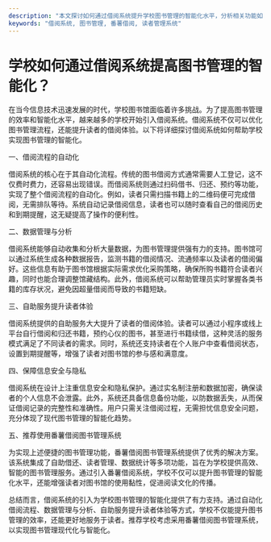 ```yaml
---
description: "本文探讨如何通过借阅系统提升学校图书管理的智能化水平，分析相关功能如自助借阅、读者管理等。"
keywords: "借阅系统, 图书管理, 番薯借阅, 读者管理系统"
---
```

# 学校如何通过借阅系统提高图书管理的智能化？

在当今信息技术迅速发展的时代，学校图书馆面临着许多挑战。为了提高图书管理的效率和智能化水平，越来越多的学校开始引入借阅系统。借阅系统不仅可以优化图书管理流程，还能提升读者的借阅体验。以下将详细探讨借阅系统如何帮助学校实现图书管理的智能化。

一、借阅流程的自动化

借阅系统的核心在于其自动化流程。传统的图书借阅方式通常需要人工登记，这不仅费时费力，还容易出现错误。而借阅系统则通过扫码借书、归还、预约等功能，实现了整个借阅流程的自动化。例如，读者只需扫描书籍上的二维码便可完成借阅，无需排队等待。系统自动记录借阅信息，读者也可以随时查看自己的借阅历史和到期提醒，这无疑提高了操作的便利性。

二、数据管理与分析 

借阅系统能够自动收集和分析大量数据，为图书管理提供强有力的支持。图书馆可以通过系统生成各种数据报告，监测书籍的借阅情况、流通频率以及读者的借阅偏好。这些信息有助于图书馆根据实际需求优化采购策略，确保所购书籍符合读者兴趣，同时也能合理调整馆藏结构。此外，借阅系统可以帮助管理员实时掌握各类书籍的库存状况，避免因超量借阅而导致的书籍短缺。

三、自助服务提升读者体验

借阅系统提供的自助服务大大提升了读者的借阅体验。读者可以通过小程序或线上平台自行借阅和归还书籍，预约心仪的图书，甚至进行书籍续借，这种灵活的服务模式满足了不同读者的需求。同时，系统还支持读者在个人账户中查看借阅状态，设置到期提醒等，增强了读者对图书馆的参与感和满意度。

四、保障信息安全与隐私 

借阅系统在设计上注重信息安全和隐私保护。通过实名制注册和数据加密，确保读者的个人信息不会泄露。此外，系统还具备信息备份功能，以防数据丢失，从而保证借阅记录的完整性和准确性。用户只需关注借阅过程，无需担忧信息安全问题，充分体现了现代图书管理的智能化趋势。

五、推荐使用番薯借阅图书管理系统

为实现上述便捷的图书管理功能，番薯借阅图书管理系统提供了优秀的解决方案。该系统集成了自助借还、读者管理、数据统计等多项功能，旨在为学校提供高效、智能的图书管理服务。通过引入番薯借阅系统，学校不仅可以提升图书管理的智能化水平，还能增强读者对图书馆的使用黏性，促进阅读文化的传播。

总结而言，借阅系统的引入为学校图书管理的智能化提供了有力支持。通过自动化借阅流程、数据管理与分析、自助服务提升读者体验等方式，学校不仅能提升图书管理的效率，还能更好地服务于读者。推荐学校考虑采用番薯借阅图书管理系统，以实现图书管理现代化与智能化。
